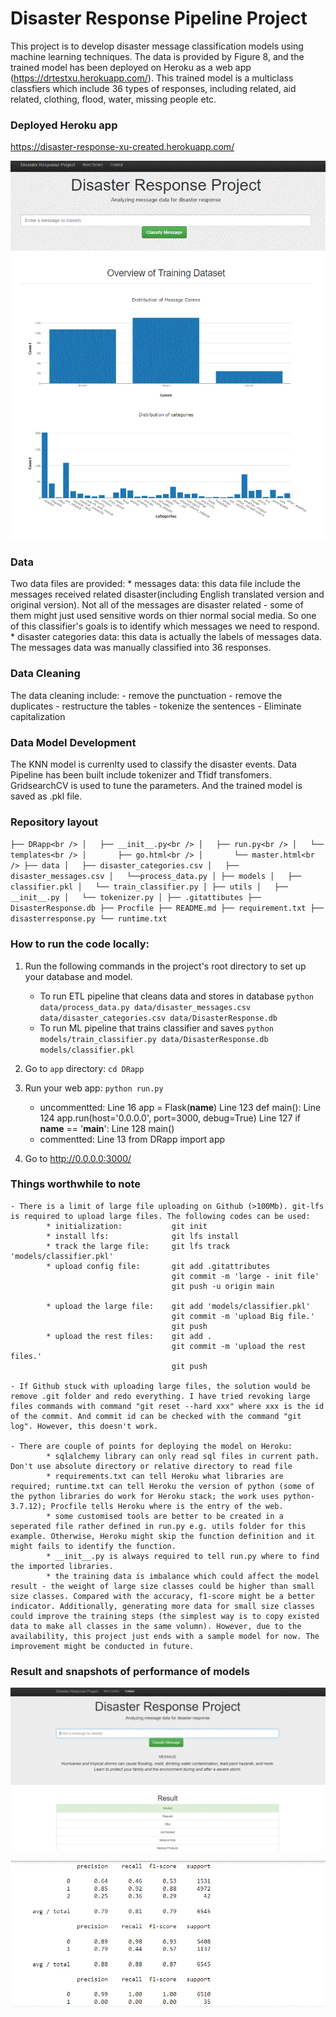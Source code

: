# Disaster Response Pipeline Project
This project is to develop disaster message classification models using machine learning techniques. The data is provided by Figure 8, and the trained model has been deployed on Heroku as a web app (https://drtestxu.herokuapp.com/). This trained model is a multiclass classfiers which include 36 types of responses, including related, aid related, clothing, flood, water, missing people etc. 

### Deployed Heroku app
https://disaster-response-xu-created.herokuapp.com/

![This is web home page](pic/index_page.GIF)


### Data
Two data files are provided:
	* messages data: this data file include the messages received related disaster(including English translated version and original version). Not all of the messages are disaster related - some of them might just used sensitive words on thier normal social media. So one of this classifier's goals is to identify which messages we need to respond. 
    * disaster categories data: this data is actually the labels of messages data. The messages data was manually classified into 36 responses.
    
### Data Cleaning
The data cleaning include:
	- remove the punctuation
    - remove the duplicates
    - restructure the tables
    - tokenize the sentences
    - Eliminate capitalization

### Data Model Development
The KNN model is currenlty used to classify the disaster events. Data Pipeline has been built include tokenizer and Tfidf transfomers. GridsearchCV is used to tune the parameters. And the trained model is saved as .pkl file.

### Repository layout
`
├── DRapp<br />
│   ├── __init__.py<br />
│   ├── run.py<br />
│   └── templates<br />
│       ├── go.html<br />
│       └── master.html<br />
├── data
│   ├── disaster_categories.csv
│   ├── disaster_messages.csv
│   └──process_data.py
│
├── models
│   ├── classifier.pkl
│   └── train_classifier.py
│
├── utils
│   ├── __init__.py
│   └── tokenizer.py
│
├── .gitattibutes
├── DisasterResponse.db
├── Procfile
├── README.md
├── requirement.txt
├── disasterresponse.py
└── runtime.txt
`

### How to run the code locally:
1. Run the following commands in the project's root directory to set up your database and model.

    - To run ETL pipeline that cleans data and stores in database
        `python data/process_data.py data/disaster_messages.csv data/disaster_categories.csv data/DisasterResponse.db`
    - To run ML pipeline that trains classifier and saves
        `python models/train_classifier.py data/DisasterResponse.db models/classifier.pkl`

2. Go to `app` directory: `cd DRapp`

3. Run your web app: `python run.py`
    - uncommentted:  Line 16  app = Flask(__name__)
    				 Line 123 def main():
                	 Line 124    app.run(host='0.0.0.0', port=3000, debug=True)
                	 Line 127 if __name__ == '__main__':
                	 Line 128    main()
    - commentted:    Line 13 from DRapp import app

4. Go to http://0.0.0.0:3000/

### Things worthwhile to note

	- There is a limit of large file uploading on Github (>100Mb). git-lfs is required to upload large files. The following codes can be used:
    		* initialization:  			git init
            * install lfs:     			git lfs install
            * track the large file:		git lfs track 'models/classifier.pkl'
            * upload config file:		git add .gitattributes
            							git commit -m 'large - init file'
                                        git push -u origin main
                                        
            * upload the large file:	git add 'models/classifier.pkl'
            							git commit -m 'upload Big file.'
                                        git push
            * upload the rest files:	git add .
            							git commit -m 'upload the rest files.'
                                        git push
                                        
	- If Github stuck with uploading large files, the solution would be remove .git folder and redo everything. I have tried revoking large files commands with command "git reset --hard xxx" where xxx is the id of the commit. And commit id can be checked with the command "git log". However, this doesn't work.
    
    - There are couple of points for deploying the model on Heroku:
    		* sqlalchemy library can only read sql files in current path. Don't use absolute directory or relative directory to read file
            * requirements.txt can tell Heroku what libraries are required; runtime.txt can tell Heroku the version of python (some of the python libraries do work for Heroku stack; the work uses python-3.7.12); Procfile tells Heroku where is the entry of the web.
            * some customised tools are better to be created in a seperated file rather defined in run.py e.g. utils folder for this example. Otherwise, Heroku might skip the function definition and it might fails to identify the function.
            * __init__.py is always required to tell run.py where to find the imported libraries.
			* the training data is imbalance which could affect the model result - the weight of large size classes could be higher than small size classes. Compared with the accuracy, f1-score might be a better indicator. Additionally, generating more data for small size classes could improve the training steps (the simplest way is to copy existed data to make all classes in the same volumn). However, due to the availability, this project just ends with a sample model for now. The improvement might be conducted in future.
            
### Result and snapshots of performance of models

![This is classification example](pic/classification_page.GIF)

![This is result](pic/result.GIF)
